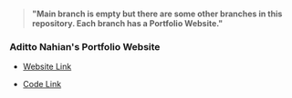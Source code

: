 

> #### "Main branch is empty but there are some other branches in this repository. Each branch has a Portfolio Website."



### Aditto Nahian's Portfolio Website 

- [Website Link]([https://link](https://aditto-nahian.netlify.app/))
  
- [Code Link]([https://link](https://github.com/Rasaf-Ibrahim/Portfolio-Website/tree/Aditto))